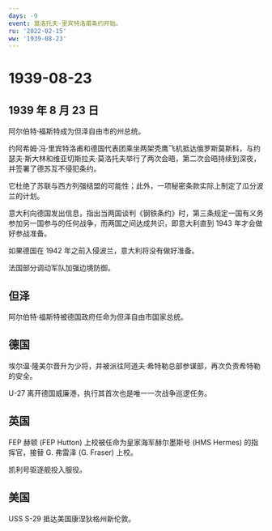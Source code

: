 ```yaml
---
days: -9
event: 莫洛托夫-里宾特洛甫条约开始。
ru: '2022-02-15'
ww: '1939-08-23'
---
```


# 1939-08-23

## 1939 年 8 月 23 日

阿尔伯特·福斯特成为但泽自由市的州总统。

约阿希姆·冯·里宾特洛甫和德国代表团乘坐两架秃鹰飞机抵达俄罗斯莫斯科，与约瑟夫·斯大林和维亚切斯拉夫·莫洛托夫举行了两次会晤，第二次会晤持续到深夜，并签署了德苏互不侵犯条约。

它杜绝了苏联与西方列强结盟的可能性；此外，一项秘密条款实际上制定了瓜分波兰的计划。

意大利向德国发出信息，指出当两国谈判《钢铁条约》时，第三条规定一国有义务参加另一国参与的任何战争，而两国之间达成共识，即意大利直到
1943 年才会做好参战准备。

如果德国在 1942 年之前入侵波兰，意大利将没有做好准备。

法国部分调动军队加强边境防御。

## 但泽

阿尔伯特·福斯特被德国政府任命为但泽自由市国家总统。

## 德国

埃尔温·隆美尔晋升为少将，并被派往阿道夫·希特勒总部参谋部，再次负责希特勒的安全。

U-27 离开德国威廉港，执行其首次也是唯一一次战争巡逻任务。

## 英国

FEP 赫顿 (FEP Hutton) 上校被任命为皇家海军赫尔墨斯号 (HMS Hermes)
的指挥官，接替 G. 弗雷泽 (G. Fraser) 上校。

凯利号驱逐舰投入服役。

## 美国

USS S-29 抵达美国康涅狄格州新伦敦。